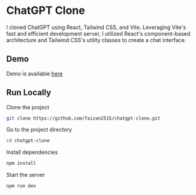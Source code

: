 # ChatGPT Clone

I cloned ChatGPT using React, Tailwind CSS, and Vite. Leveraging Vite's fast and efficient development server, I utilized React's component-based architecture and Tailwind CSS's utility classes to create a chat interface.

## Demo

Demo is available [here](https://wholiee.netlify.app/)

## Run Locally

Clone the project

```bash
git clone https://github.com/faizan2515/chatgpt-clone.git
```

Go to the project directory

```bash
cd chatgpt-clone
```

Install dependencies

```bash
npm install
```

Start the server

```bash
npm run dev
```
